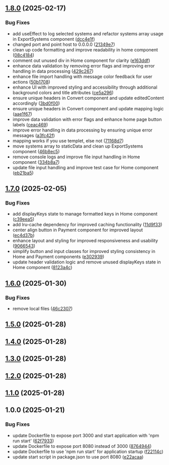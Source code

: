 ## [1.8.0](https://github.com/Ridvan-bot/az-auto-protal/compare/v1.7.0...v1.8.0) (2025-02-17)

### Bug Fixes

* add useEffect to log selected systems and refactor systems array usage in ExportSystems component ([dcc4e1f](https://github.com/Ridvan-bot/az-auto-protal/commit/dcc4e1ff9631e9aae55be9794a5ec316d264543f))
* changed port and point host to 0.0.0.0 ([21349e7](https://github.com/Ridvan-bot/az-auto-protal/commit/21349e7a4a49a21ea319523e84b1131a253c00fc))
* clean up code formatting and improve readability in home component ([08c4184](https://github.com/Ridvan-bot/az-auto-protal/commit/08c41847f217cbef89fe9ed05aa2bcac5c81d418))
* comment out unused div in Home component for clarity ([e163ddf](https://github.com/Ridvan-bot/az-auto-protal/commit/e163ddf4e4c175cc7a79aca9e871c93132693632))
* enhance data validation by removing error flags and improving error handling in data processing ([429c267](https://github.com/Ridvan-bot/az-auto-protal/commit/429c2676bf64cf16c9d958e86be6c018e5d15dba))
* enhance file import handling with message color feedback for user actions ([50b1708](https://github.com/Ridvan-bot/az-auto-protal/commit/50b170886a6a302b60c7f68b4794c01db6fecb99))
* enhance UI with improved styling and accessibility through additional background colors and title attributes ([ce5a296](https://github.com/Ridvan-bot/az-auto-protal/commit/ce5a29634e4073fccf546aaf5de6025b3ff8ff46))
* ensure unique headers in Convert component and update editedContent accordingly ([3bd0f00](https://github.com/Ridvan-bot/az-auto-protal/commit/3bd0f0031a7f58ba21de0452395f5c901484c241))
* ensure unique headers in Convert component and update mapping logic ([aae1f67](https://github.com/Ridvan-bot/az-auto-protal/commit/aae1f677dd616ebf91e46a41440285677e29b3ab))
* improve data validation with error flags and enhance home page button labels ([ceac469](https://github.com/Ridvan-bot/az-auto-protal/commit/ceac4693d7081899f3c3b535ed87c221ad5fcf79))
* improve error handling in data processing by ensuring unique error messages ([a3fc42f](https://github.com/Ridvan-bot/az-auto-protal/commit/a3fc42f0b45e048de96047d52e8d5e0414c4eb7f))
* mapping works if you use templet, else not ([71168d7](https://github.com/Ridvan-bot/az-auto-protal/commit/71168d7c9ab3b37822cdb1d48bd9e2bdbf9e05cd))
* move systems array to staticData and clean up ExportSystems component ([46b8ec5](https://github.com/Ridvan-bot/az-auto-protal/commit/46b8ec5d4b6694813638726ab46bbff3c4a675c9))
* remove console logs and improve file input handling in Home component ([334b8a7](https://github.com/Ridvan-bot/az-auto-protal/commit/334b8a7278f5d41981ee341bd3f1c55c00c7cdb8))
* update file input handling and improve test case for Home component ([eb21ba5](https://github.com/Ridvan-bot/az-auto-protal/commit/eb21ba5f125e0344e14a1da0985b687bfbcfc75d))

## [1.7.0](https://github.com/Ridvan-bot/az-auto-protal/compare/v1.6.0...v1.7.0) (2025-02-05)

### Bug Fixes

* add displayKeys state to manage formatted keys in Home component ([c39eea5](https://github.com/Ridvan-bot/az-auto-protal/commit/c39eea56e7c47d63bbf0eb032cfd7b35f4b751fd))
* add lru-cache dependency for improved caching functionality ([11d9f33](https://github.com/Ridvan-bot/az-auto-protal/commit/11d9f3361bac6fbb98a8eee6a2ef6a2998e9c903))
* center align button in Payment component for improved layout ([ec4d37b](https://github.com/Ridvan-bot/az-auto-protal/commit/ec4d37bcdb76cec042d9c2738f7bf94a6a245d29))
* enhance layout and styling for improved responsiveness and usability ([9066543](https://github.com/Ridvan-bot/az-auto-protal/commit/9066543a5107b6cd9ac94806bceed195caf5e0b3))
* simplify button and input classes for improved styling consistency in Home and Payment components ([e302939](https://github.com/Ridvan-bot/az-auto-protal/commit/e3029390026a58e635362ab0137b167834d1647d))
* update header validation logic and remove unused displayKeys state in Home component ([8123a4c](https://github.com/Ridvan-bot/az-auto-protal/commit/8123a4c5dea8f40a26fc098e3b5f22a09f5ec9d0))

## [1.6.0](https://github.com/Ridvan-bot/az-auto-protal/compare/v1.5.0...v1.6.0) (2025-01-30)

### Bug Fixes

* remove local files ([46c2307](https://github.com/Ridvan-bot/az-auto-protal/commit/46c2307559a2d3f037ed38e9cc470beabd42157b))

## [1.5.0](https://github.com/Ridvan-bot/az-auto-protal/compare/v1.4.0...v1.5.0) (2025-01-28)

## [1.4.0](https://github.com/Ridvan-bot/az-auto-protal/compare/v1.3.0...v1.4.0) (2025-01-28)

## [1.3.0](https://github.com/Ridvan-bot/az-auto-protal/compare/v1.2.0...v1.3.0) (2025-01-28)

## [1.2.0](https://github.com/Ridvan-bot/az-auto-protal/compare/v1.1.0...v1.2.0) (2025-01-28)

## [1.1.0](https://github.com/Ridvan-bot/az-auto-protal/compare/v1.0.0...v1.1.0) (2025-01-28)

## 1.0.0 (2025-01-21)

### Bug Fixes

* update Dockerfile to expose port 3000 and start application with 'npm run start' ([62f7933](https://github.com/Ridvan-bot/az-auto-protal/commit/62f7933275596428fe100a5bd9b3bd330f002175))
* update Dockerfile to expose port 8080 instead of 3000 ([8764944](https://github.com/Ridvan-bot/az-auto-protal/commit/8764944fc36c02c8ccf06501912e7f4c0a87dedd))
* update Dockerfile to use 'npm run start' for application startup ([f22114c](https://github.com/Ridvan-bot/az-auto-protal/commit/f22114cee687a71493e137084dff04832c477ff8))
* update start script in package.json to use port 8080 ([e22acaa](https://github.com/Ridvan-bot/az-auto-protal/commit/e22acaafb09ebfda9f8f110b4119a6847724c994))
